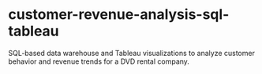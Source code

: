 # customer-revenue-analysis-sql-tableau
SQL-based data warehouse and Tableau visualizations to analyze customer behavior and revenue trends for a DVD rental company.

